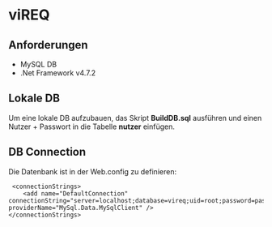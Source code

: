 
# viREQ

## Anforderungen
* MySQL DB
* .Net Framework v4.7.2

## Lokale DB 
Um eine lokale DB aufzubauen, das Skript **BuildDB.sql** ausführen und einen Nutzer + Passwort in die Tabelle **nutzer** einfügen. 

## DB Connection
Die Datenbank ist in der Web.config zu definieren:

     <connectionStrings>
        <add name="DefaultConnection" connectionString="server=localhost;database=vireq;uid=root;password=passwort;" providerName="MySql.Data.MySqlClient" />
    </connectionStrings>

 
 
